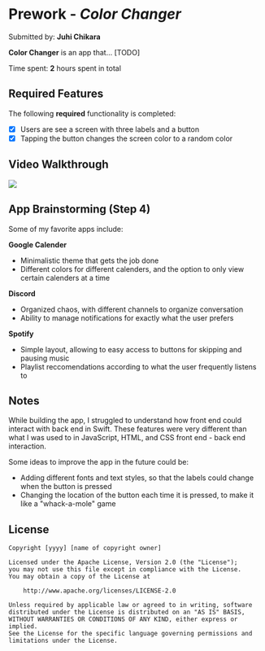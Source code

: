 # Prework - *Color Changer*

Submitted by: **Juhi Chikara**

**Color Changer** is an app that... [TODO] 

Time spent: **2** hours spent in total

## Required Features

The following **required** functionality is completed:

- [X] Users are see a screen with three labels and a button
- [X] Tapping the button changes the screen color to a random color
 
## Video Walkthrough

<div>
    <a href="https://www.loom.com/share/120eb1c91b444c51b2ccb14010356dd3">
    </a>
    <a href="https://www.loom.com/share/120eb1c91b444c51b2ccb14010356dd3">
      <img style="max-width:300px;" src="https://cdn.loom.com/sessions/thumbnails/120eb1c91b444c51b2ccb14010356dd3-ae7c9d59399470d9-full-play.gif">
    </a>
  </div>

## App Brainstorming (Step 4)

Some of my favorite apps include:

**Google Calender**
- Minimalistic theme that gets the job done
- Different colors for different calenders, and the option to only view certain calenders at a time

**Discord**
- Organized chaos, with different channels to organize conversation
- Ability to manage notifications for exactly what the user prefers

**Spotify**
- Simple layout, allowing to easy access to buttons for skipping and pausing music
- Playlist reccomendations according to what the user frequently listens to

## Notes

While building the app, I struggled to understand how front end could interact with back end in Swift. These features were very different than what 
I was used to in JavaScript, HTML, and CSS front end - back end interaction.

Some ideas to improve the app in the future could be:
- Adding different fonts and text styles, so that the labels could change when the button is pressed
- Changing the location of the button each time it is pressed, to make it like a "whack-a-mole" game

## License

    Copyright [yyyy] [name of copyright owner]

    Licensed under the Apache License, Version 2.0 (the "License");
    you may not use this file except in compliance with the License.
    You may obtain a copy of the License at

        http://www.apache.org/licenses/LICENSE-2.0

    Unless required by applicable law or agreed to in writing, software
    distributed under the License is distributed on an "AS IS" BASIS,
    WITHOUT WARRANTIES OR CONDITIONS OF ANY KIND, either express or implied.
    See the License for the specific language governing permissions and
    limitations under the License.
